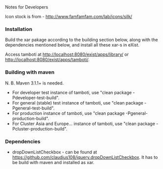 Notes for Developers 

Icon stock is from - http://www.famfamfam.com/lab/icons/silk/


### Installation

Build the xar pakage according to the building section below, along with the dependencies mentioned below, and install all these xar-s in eXist.

Access tamboti at <http://localhost:8080/exist/apps/library/> or <http://localhost:8080/exist/apps/tamboti/>.


### Building with maven
N. B.  Maven 3.1.1+ is needed.
  
* For developer test instance of tamboti, use "clean package -Pdeveloper-test-build".
* For general (stable) test instance of tamboti, use "clean package -Pgeneral-test-build".
* For production instance of tamboti, use "clean package -Pgeneral-production-build".
* For Cluster Asia and Europe... instance of tamboti, use "clean package -Pcluster-production-build".

### Dependencies
* dropDownListCheckbox - can be found at https://github.com/claudius108/jquery.dropDownListCheckbox. It has to be build with maven and installed as xar.